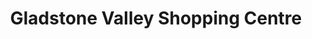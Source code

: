 ---
title: "Gladstone Valley Shopping Centre"
url: /gladstone/gladstone-valley-shopping-centre-goondoon-street/
shop: Einkaufszentrum
---